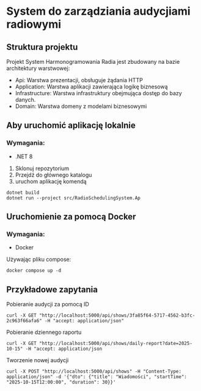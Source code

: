 # System do zarządziania audycjiami radiowymi

## Struktura projektu

Projekt System Harmonogramowania Radia jest zbudowany na bazie architektury warstwowej:
- Api: Warstwa prezentacji, obsługuje żądania HTTP
- Application: Warstwa aplikacji zawierająca logikę biznesową
- Infrastructure: Warstwa infrastruktury obejmująca dostęp do bazy danych.
- Domain: Warstwa domeny z modelami biznesowymi

## Aby uruchomić aplikację lokalnie
### Wymagania:
- .NET 8

1. Sklonuj repozytorium
2. Przejdź do głównego katalogu
3. uruchom aplikację komendą
```
dotnet build
dotnet run --project src/RadioSchedulingSystem.Ap
```

## Uruchomienie za pomocą Docker
### Wymagania:
- Docker

Używając pliku compose:
```
docker compose up -d
```

## Przykładowe zapytania

Pobieranie audycji za pomocą ID
```
curl -X GET "http://localhost:5000/api/shows/3fa85f64-5717-4562-b3fc-2c963f66afa6" -H "accept: application/json"
```

Pobieranie dziennego raportu
```
curl -X GET "http://localhost:5000/api/shows/daily-report?date=2025-10-15" -H "accept: application/json
```

Tworzenie nowej audycji
```
curl -X POST "http://localhost:5000/api/shows" -H "Content-Type: application/json" -d '{"dto": {"title": "Wiadomości", "startTime": "2025-10-15T12:00:00", "duration": 30}}'
```
